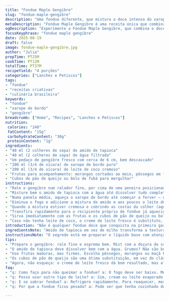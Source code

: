```yaml
---
title: "Fondue Maple Gengibre"
slug: "fondue-maple-gengibre"
description: "Uma fondue diferente, que mistura o doce intenso do xarope de bordo com o frescor picante do gengibre, numa base cremosa de leite de coco e um toque de amido de tapioca para dar consistência. Frutas frescas e bolos leves fazem a festa pra mergulhar, trazendo textura e contraste. Uma releitura que abandona o tradicional pra trazer sabores do Canadá e do Brasil numa combinação vibrante e que pode virar receita de família."
metaDescription: "Fondue Maple Gengibre é uma receita única que combina xarope de bordo e gengibre em uma base cremosa com frutas e pães."
ogDescription: "Experimente a Fondue Maple Gengibre, que combina o doce do xarope de bordo e o frescor do gengibre com frutas frescas e pães."
focusKeyphrase: "fondue maple gengibre"
date: 2025-08-19
draft: false
image: fondue-maple-gengibre.jpg
author: "Julia"
prepTime: PT25M
cookTime: PT12M
totalTime: PT37M
recipeYield: "4 porções"
categories: ["Lanches e Petiscos"]
tags:
- "fondue"
- "receitas criativas"
- "culinária brasileira"
keywords:
- "fondue"
- "xarope de bordo"
- "gengibre"
breadcrumb: ["Home", "Recipes", "Lanches e Petiscos"]
nutrition: 
 calories: "240"
 fatContent: "15g"
 carbohydrateContent: "30g"
 proteinContent: "1g"
ingredients:
- "40 ml (2 colheres de sopa) de amido de tapioca"
- "40 ml (2 colheres de sopa) de água filtrada"
- "Um pedaço de gengibre fresco com cerca de 6 cm, bem descascado"
- "200 ml (3/4 de xícara) de xarope de bordo puro"
- "200 ml (3/4 de xícara) de leite de coco cremoso"
- "Frutas para acompanhamento: morangos cortados ao meio, pêssegos em fatias grossas, maçã Fuji em gomos"
- "Cubos de pão de queijo ou bolo de fubá para mergulhar"
instructions:
- "Rale o gengibre num ralador fino, por cima de uma peneira posicionada sobre uma tigela para extrair o suco. Use as mãos para pressionar e aproveitar ao máximo — deve render cerca de 10 ml; reserve."
- "Misture bem o amido de tapioca com a água até dissolver tudo completamente, evitando qualquer grumo."
- "Numa panela média, aqueça o xarope de bordo até começar a ferver — o cheiro enche a cozinha, doce e amadeirado."
- "Diminua o fogo e adicione a mistura de amido e aos poucos o leite de coco, mexendo sempre pra não queimar no fundo; a textura começa a engrossar depois dos primeiros minutos, fique atento."
- "Quando a mistura estiver cremosa e cobrindo as costas da colher (aquela camada que não escorre rápido), adicione o suco de gengibre para dar o toque final, mexa delicadamente apenas para incorporar — o gengibre não pode perder a cor vibrante nem o aroma fresco."
- "Transfira rapidamente para o recipiente próprio de fondue já aquecido para manter a temperatura."
- "Sirva imediatamente com as frutas e os cubos de pão de queijo ou bolo. Aproveite a mistura de quente com fresco, doce com picante. Se passar do ponto, a fondue fica pesada e perde brilho — melhor preparar na hora."
- "Caso não tenha leite de coco, o creme de leite fresco é substituto, mas perde o toque exótico; xarope comum pode ser usado, mas reduz a complexidade do sabor."
introduction: "Não é qualquer fondue doce que conquista na primeira garfada — tem que ter contraste, charme e aquele pingo de ousadia. Xarope de bordo traz a doçura rica, mas sozinho vira enjoativo; juntando o gengibre fresco o caldo ganha vida, acende o paladar com um leve ardor que vai além do esperado. Troquei o creme tradicional por leite de coco na última tentativa: que diferença, reforçou a cremosidade e trouxe um fundo levemente adocicado de coco que harmoniza perfeitamente com frutas brasileiras e o pão de queijo. Cada preparo é um aprendizado sobre temperatura e consistência, e a chave está em reconhecer quando o líquido está no ponto, espesso o suficiente para grudar, mas ainda fluido. Misturei o amido de tapioca no lugar do milho pra dar uma textura mais gostosa, mais elástica e menos pastosa. O aroma do gengibre ralado que entra na panela quente é sinal que a fondue já tá quase pronta. Não tem segredo, tem prática."
ingredientsNote: "Amido de tapioca em vez de milho transforma a textura, deixando mais translúcida e com toque gelatinoso que funciona melhor na fondue. Leite de coco substitui creme e mantém a cremosidade com um sabor interessante, além de agradar vegetarianos que evitam laticínios. Gengibre fresco tem que ser ralado bem fino para extrair o máximo do suco — se for turbulento, pode ficar com fibras que dão textura não desejada. Xarope de bordo puro é essencial, evita aquela doçura artificial dos xarope comuns. Para frutas, escolha sempre as maduras, mas firmes — evitam que desmanchem ao mergulhar. Cubos de pão de queijo são um diferencial brasileiro que substituem comédia a clássica torrada, enquanto o bolo de fubá aporta sabor e textura. A água deve ser filtrada para evitar sabores estranhos que comprometem o delicado equilíbrio."
instructionsNote: "O segredo está em preparar o líquido base com atenção: o amido deve dissolver totalmente antes de levar ao fogo para evitar grumos incômodos. O odor do xarope fervendo serve como indicador que o calor está alto demais; reduza para não escurecer. Incorpore o leite de coco aos poucos, mexendo constantemente para evitar que talhe. O ponto ideal? Teste passando colher na panela — se forma uma camada que demora a escorrer, tá certo. Adicione o suco de gengibre por último para preservar aroma e frescor. Manter a fondue em temperatura constante evita que ela endureça ou queime no fundo, então use placa ou réchaud com regulador. Frutas devem estar preparadas antes para servir sem demora. Alternativas para quem não tenha o leite de coco são creme de leite fresco ou leite evaporado, embora filosofia muda o resultado sensorial. Em caso de sobra, esfrie e refrigere, reaquecer mexendo evita separação."
tips:
- "Prepare o gengibre: rale fino e esprema bem. Mist com a doçura do xarope. Não deixe fibras, a textura importa. O suco é essencial. O cheiro do gengibre vai encher a cozinha. Aroma intenso."
- "O amido de tapioca deve dissolver bem com a água. Grumos? Não são bem-vindos. A mistura é fundamental para a consistência perfeita. Fique atento ao ponto que ela se afina e liga fácil."
- "Use frutas maduras, mas firmes. Escolha pêssegos, morangos ou maçã Fuji. Elas não devem desmanchar. O contraste com o quente da fondue é essencial. Pode até experimentar com mangas ou kiwi."
- "Os cubos de pão de queijo são uma ótima substituição, em vez do clássico. São brasileiros e trazem um sabor único. Prepare o bolo de fubá como opção. Textura leve que combina com tudo."
- "Agora, não esqueça: o creme de leite fresco dá bom resultado, mas algo perde. O sabor será mais suave. O leite de coco é sempre o melhor. E a água precisa ser filtrada, ok? Detalhes fazem a diferença."
faq:
- "q: Como faço para não queimar a fondue? a: O fogo deve ser baixo. Mexa sempre. O xarope fervendo significa que precisa encorpar. Se escurecer, tudo pode ficar amargo. Cuidado precisa!"
- "q: Posso usar outro tipo de leite? a: Sim, cream ou leite evaporado funcionam. O gosto muda, mas não é ruim. O coco é melhor, porém. Experimentar é sempre válido. O que vale é a textura."
- "q: E se sobrar fondue? a: Refrigere rapidamente. Para reaquecer, mexa sempre. Isso evita que se separe. Não deixa endurecer. Serve no dia seguinte, mas deve ser com cuidado. Prato legal."
- "q: Por que a fondue ficou pesada? a: Pode ser que tenha cozinhado demais. Ou o amido não foi bem misturado. O ponto é crucial. Teste com a colher, se grudar tá pronto. Se a mistura não escorre, é hora."

---
```

